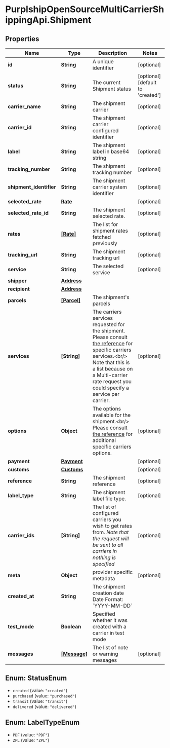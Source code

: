# PurplshipOpenSourceMultiCarrierShippingApi.Shipment

## Properties
Name | Type | Description | Notes
------------ | ------------- | ------------- | -------------
**id** | **String** | A unique identifier | [optional] 
**status** | **String** | The current Shipment status | [optional] [default to &#x27;created&#x27;]
**carrier_name** | **String** | The shipment carrier | [optional] 
**carrier_id** | **String** | The shipment carrier configured identifier | [optional] 
**label** | **String** | The shipment label in base64 string | [optional] 
**tracking_number** | **String** | The shipment tracking number | [optional] 
**shipment_identifier** | **String** | The shipment carrier system identifier | [optional] 
**selected_rate** | [**Rate**](Rate.md) |  | [optional] 
**selected_rate_id** | **String** | The shipment selected rate. | [optional] 
**rates** | [**[Rate]**](Rate.md) | The list for shipment rates fetched previously | [optional] 
**tracking_url** | **String** | The shipment tracking url | [optional] 
**service** | **String** | The selected service | [optional] 
**shipper** | [**Address**](Address.md) |  | 
**recipient** | [**Address**](Address.md) |  | 
**parcels** | [**[Parcel]**](Parcel.md) | The shipment&#x27;s parcels | 
**services** | **[String]** |  The carriers services requested for the shipment.  Please consult [the reference](#operation/references) for specific carriers services.&lt;br/&gt; Note that this is a list because on a Multi-carrier rate request you could specify a service per carrier.  | [optional] 
**options** | **Object** |  The options available for the shipment.&lt;br/&gt; Please consult [the reference](#operation/references) for additional specific carriers options.  | [optional] 
**payment** | [**Payment**](Payment.md) |  | [optional] 
**customs** | [**Customs**](Customs.md) |  | [optional] 
**reference** | **String** | The shipment reference | [optional] 
**label_type** | **String** | The shipment label file type. | [optional] 
**carrier_ids** | **[String]** |  The list of configured carriers you wish to get rates from.  *Note that the request will be sent to all carriers in nothing is specified*  | [optional] 
**meta** | **Object** | provider specific metadata | [optional] 
**created_at** | **String** |  The shipment creation date  Date Format: &#x60;YYYY-MM-DD&#x60;  | 
**test_mode** | **Boolean** | Specified whether it was created with a carrier in test mode | 
**messages** | [**[Message]**](Message.md) | The list of note or warning messages | [optional] 

<a name="StatusEnum"></a>
## Enum: StatusEnum

* `created` (value: `"created"`)
* `purchased` (value: `"purchased"`)
* `transit` (value: `"transit"`)
* `delivered` (value: `"delivered"`)


<a name="LabelTypeEnum"></a>
## Enum: LabelTypeEnum

* `PDF` (value: `"PDF"`)
* `ZPL` (value: `"ZPL"`)

